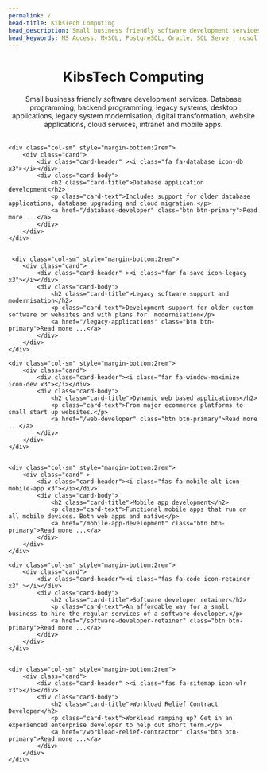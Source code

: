 ```yaml
---
permalink: /
head-title: KibsTech Computing
head_description: Small business friendly software development services. Database programming, backend programming, legacy systems, legacy system modernisation, desktop applications, testing, websites, cloud, intranet, mobile apps
head_keywords: MS Access, MySQL, PostgreSQL, Oracle, SQL Server, nosql, AWS, java, c, c++, PHP, perl, JavaScript, Fortran, Visual Basic
--- 
```



<div class="container" id="services">
<div style="text-align:center; margin-bottom:2rem">
<h1>KibsTech Computing</h1>
<p class="d-none d-sm-block">Small business friendly software development services. Database programming, backend programming, legacy systems, desktop applications, legacy system modernisation, digital transformation, website applications, cloud services, intranet and mobile apps.</p>
</div>

  <div class="row" >
    
    
    
    <div class="col-sm" style="margin-bottom:2rem">
        <div class="card">
            <div class="card-header" ><i class="fa fa-database icon-db x3"></i></div>
            <div class="card-body">
                <h2 class="card-title">Database application development</h2>
                <p class="card-text">Includes support for older database applications, database upgrading and cloud migration.</p>
                <a href="/database-developer" class="btn btn-primary">Read more ...</a>
            </div>
        </div>    
    </div>
    
    
     <div class="col-sm" style="margin-bottom:2rem">
        <div class="card">
            <div class="card-header" ><i class="far fa-save icon-legacy x3"></i></div>
            <div class="card-body">
                <h2 class="card-title">Legacy software support and modernisation</h2>
                <p class="card-text">Development support for older custom software or websites and with plans for  modernisation</p>
                <a href="/legacy-applications" class="btn btn-primary">Read more ...</a>
            </div>
        </div>
    </div>
    
  
  
  </div>

  <div class="row">
   

    <div class="col-sm" style="margin-bottom:2rem">
        <div class="card">
            <div class="card-header"><i class="far fa-window-maximize icon-dev x3"></i></div>
            <div class="card-body">
                <h2 class="card-title">Dynamic web based applications</h2>
                <p class="card-text">From major ecommerce platforms to small start up websites.</p>
                <a href="/web-developer" class="btn btn-primary">Read more ...</a>
            </div>
        </div>
    </div>

   
    <div class="col-sm" style="margin-bottom:2rem">
        <div class="card" >
            <div class="card-header"><i class="fas fa-mobile-alt icon-mobile-app x3"></i></div>
            <div class="card-body">
                <h2 class="card-title">Mobile app development</h2>
                <p class="card-text">Functional mobile apps that run on all mobile devices. Both web apps and native</p>
                <a href="/mobile-app-development" class="btn btn-primary">Read more ...</a>
            </div>
        </div>    
    </div>
   
   
   
 
 
  </div>

   <div class="row">
    
    <div class="col-sm" style="margin-bottom:2rem">
        <div class="card">
            <div class="card-header"><i class="fas fa-code icon-retainer x3" ></i></div>
            <div class="card-body">
                <h2 class="card-title">Software developer retainer</h2>
                <p class="card-text">An affordable way for a small business to hire the regular services of a software developer.</p>
                <a href="/software-developer-retainer" class="btn btn-primary">Read more ...</a>
            </div>
        </div>
    </div>

    
    <div class="col-sm" style="margin-bottom:2rem">
        <div class="card">
            <div class="card-header" ><i class="fas fa-sitemap icon-wlr x3"></i></div>
            <div class="card-body">
                <h2 class="card-title">Workload Relief Contract Developer</h2>
                <p class="card-text">Workload ramping up? Get in an experienced enterprise developer to help out short term.</p>
                <a href="/workload-relief-contractor" class="btn btn-primary">Read more ...</a>
            </div>
        </div>
    </div>
  
  
  </div>





</div>